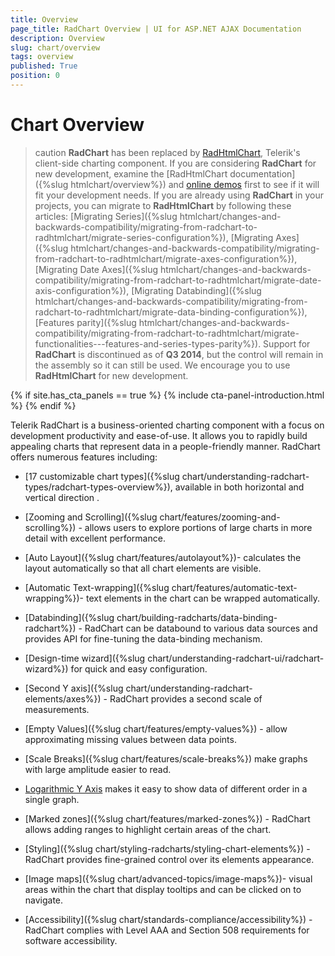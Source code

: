 ```yaml
---
title: Overview
page_title: RadChart Overview | UI for ASP.NET AJAX Documentation
description: Overview
slug: chart/overview
tags: overview
published: True
position: 0
---
```


# Chart Overview

>caution  **RadChart** has been replaced by [RadHtmlChart](https://www.telerik.com/products/aspnet-ajax/html-chart.aspx), Telerik's client-side charting component. If you are considering **RadChart** for new development, examine the [RadHtmlChart documentation]({%slug htmlchart/overview%}) and [online demos](https://demos.telerik.com/aspnet-ajax/htmlchart/examples/overview/defaultcs.aspx) first to see if it will fit your development needs. If you are already using **RadChart** in your projects, you can migrate to **RadHtmlChart** by following these articles: [Migrating Series]({%slug htmlchart/changes-and-backwards-compatibility/migrating-from-radchart-to-radhtmlchart/migrate-series-configuration%}), [Migrating Axes]({%slug htmlchart/changes-and-backwards-compatibility/migrating-from-radchart-to-radhtmlchart/migrate-axes-configuration%}), [Migrating Date Axes]({%slug htmlchart/changes-and-backwards-compatibility/migrating-from-radchart-to-radhtmlchart/migrate-date-axis-configuration%}), [Migrating Databinding]({%slug htmlchart/changes-and-backwards-compatibility/migrating-from-radchart-to-radhtmlchart/migrate-data-binding-configuration%}), [Features parity]({%slug htmlchart/changes-and-backwards-compatibility/migrating-from-radchart-to-radhtmlchart/migrate-functionalities---features-and-series-types-parity%}). Support for **RadChart** is discontinued as of **Q3 2014**, but the control will remain in the assembly so it can still be used. We encourage you to use **RadHtmlChart** for new development.

{% if site.has_cta_panels == true %}
{% include cta-panel-introduction.html %}
{% endif %}

Telerik RadChart is a business-oriented charting component with a focus on development productivity and ease-of-use. It allows you to rapidly build appealing charts that represent data in a people-friendly manner. RadChart offers numerous features including:

* [17 customizable chart types]({%slug chart/understanding-radchart-types/radchart-types-overview%}), available in both horizontal and vertical direction .

* [Zooming and Scrolling]({%slug chart/features/zooming-and-scrolling%}) - allows users to explore portions of large charts in more detail with excellent performance.

* [Auto Layout]({%slug chart/features/autolayout%})- calculates the layout automatically so that all chart elements are visible.

* [Automatic Text-wrapping]({%slug chart/features/automatic-text-wrapping%})- text elements in the chart can be wrapped automatically.

* [Databinding]({%slug chart/building-radcharts/data-binding-radchart%}) - RadChart can be databound to various data sources and provides API for fine-tuning the data-binding mechanism.

* [Design-time wizard]({%slug chart/understanding-radchart-ui/radchart-wizard%}) for quick and easy configuration.

* [Second Y axis]({%slug chart/understanding-radchart-elements/axes%}) - RadChart provides a second scale of measurements.

* [Empty Values]({%slug chart/features/empty-values%}) - allow approximating missing values between data points.

* [Scale Breaks]({%slug chart/features/scale-breaks%}) make graphs with large amplitude easier to read.

* [Logarithmic Y Axis](https://demos.telerik.com/aspnet-ajax/Chart/Examples/NewFeatures/LogarithmicAxis/DefaultCS.aspx) makes it easy to show data of different order in a single graph.

* [Marked zones]({%slug chart/features/marked-zones%}) - RadChart allows adding ranges to highlight certain areas of the chart.

* [Styling]({%slug chart/styling-radcharts/styling-chart-elements%}) - RadChart provides fine-grained control over its elements appearance.

* [Image maps]({%slug chart/advanced-topics/image-maps%})- visual areas within the chart that display tooltips and can be clicked on to navigate.

* [Accessibility]({%slug chart/standards-compliance/accessibility%}) - RadChart complies with Level AAA and Section 508 requirements for software accessibility.



